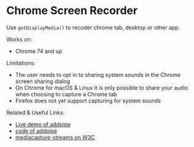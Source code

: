 # Chrome Screen Recorder

Use `getDisplayMedia()` to recoder chrome tab, desktop or other app.

Works on:
* Chrome 74 and up

Limitations:
* The user needs to opt in to sharing system sounds in the Chrome screen sharing dialog
* On Chrome for macOS & Linux it is only possible to share your audio when choosing to capture a Chrome tab
* Firefox does not yet support capturing for system sounds

Related & Useful Links:
* [Live demo of addpipe](https://addpipe.com/get-display-media-demo/)
* [code of addpipe](https://github.com/addpipe/getDisplayMedia-demo/)
* [mediacapture-streams on W3C](https://www.w3.org/TR/mediacapture-streams/)
